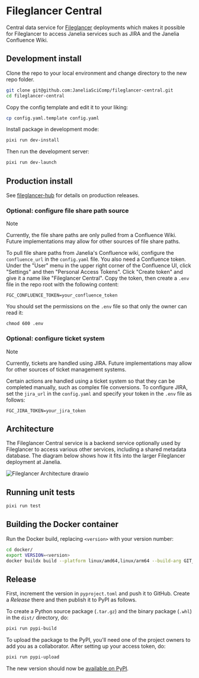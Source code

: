 # Fileglancer Central

Central data service for [Fileglancer](https://github.com/JaneliaSciComp/fileglancer) deployments which makes it possible for Fileglancer to access Janelia services such as JIRA and the Janelia Confluence Wiki. 

## Development install

Clone the repo to your local environment and change directory to the new repo folder.

```bash
git clone git@github.com:JaneliaSciComp/fileglancer-central.git
cd fileglancer-central
```

Copy the config template and edit it to your liking:

```bash
cp config.yaml.template config.yaml
```

Install package in development mode:

```bash
pixi run dev-install
```

Then run the development server:

```bash
pixi run dev-launch
```
## Production install

See [fileglancer-hub](https://github.com/JaneliaSciComp/fileglancer-hub) for details on production releases.

### Optional: configure file share path source

> [!NOTE]
> Currently, the file share paths are only pulled from a Confluence Wiki. Future implementations may allow for other sources of file share paths.

To pull file share paths from Janelia's Confluence wiki, configure the `confluence_url` in the `config.yaml` file. You also need a Confluence token. Under the "User" menu in the upper right corner of the Confluence UI, click "Settings" and then "Personal Access Tokens". Click "Create token" and give it a name like "Fileglancer Central". Copy the token, then create a `.env` file in the repo root with the following content:

```
FGC_CONFLUENCE_TOKEN=your_confluence_token
```

You should set the permissions on the `.env` file so that only the owner can read it:
```
chmod 600 .env
```

### Optional: configure ticket system

> [!NOTE]
> Currently, tickets are handled using JIRA. Future implementations may allow for other sources of ticket management systems.

Certain actions are handled using a ticket system so that they can be completed manually, such as complex file conversions. To configure JIRA, set the `jira_url` in the `config.yaml` and specify your token in the `.env` file as follows:

```
FGC_JIRA_TOKEN=your_jira_token
```

## Architecture

The Fileglancer Central service is a backend service optionally used by Fileglancer to access various other services, including a shared metadata database. The diagram below shows how it fits into the larger Fileglancer deployment at Janelia. 

![Fileglancer Architecture drawio](https://github.com/user-attachments/assets/216353d2-082d-4292-a2eb-b72004087110)


## Running unit tests

```bash
pixi run test
```

## Building the Docker container

Run the Docker build, replacing `<version>` with your version number:

```bash
cd docker/
export VERSION=<version>
docker buildx build --platform linux/amd64,linux/arm64 --build-arg GIT_TAG=$VERSION -t ghcr.io/janeliascicomp/fileglancer-central:$VERSION -t ghcr.io/janeliascicomp/fileglancer-central:latest --push .
```

## Release

First, increment the version in `pyproject.toml` and push it to GitHub. Create a *Release* there and then publish it to PyPI as follows.

To create a Python source package (`.tar.gz`) and the binary package (`.whl`) in the `dist/` directory, do:

```bash
pixi run pypi-build
```

To upload the package to the PyPI, you'll need one of the project owners to add you as a collaborator. After setting up your access token, do:

```bash
pixi run pypi-upload
```

The new version should now be [available on PyPI](https://pypi.org/project/fileglancer-central/).
